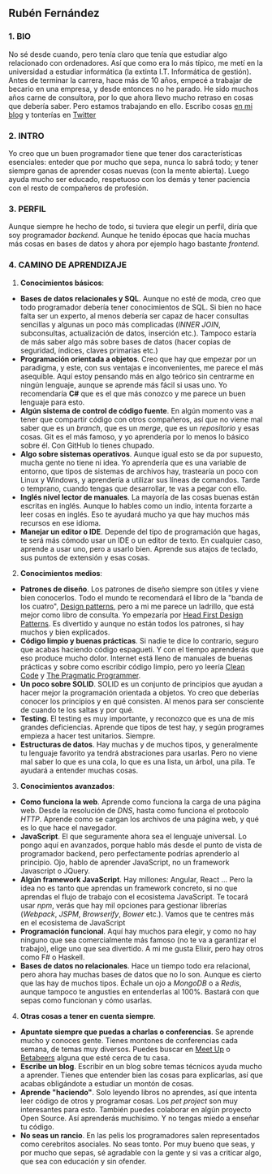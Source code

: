 ## Rubén Fernández

### 1. BIO

No sé desde cuando, pero tenía claro que tenía que estudiar algo relacionado con ordenadores. Así que como era lo más típico, me metí en la universidad a estudiar informática (la extinta I.T. Informática de gestión). Antes de terminar la carrera, hace más de 10 años, empecé a trabajar de becario en una empresa, y desde entonces no he parado. He sido muchos años carne de consultora, por lo que ahora llevo mucho retraso en cosas que debería saber. Pero estamos trabajando en ello. Escribo cosas [en mi blog](http://charlascylon.com/) y tonterías en [Twitter](https://twitter.com/_rubenfa)

### 2. INTRO

Yo creo que un buen programador tiene que tener dos características esenciales: enteder que por mucho que sepa, nunca lo sabrá todo; y tener siempre ganas de aprender cosas nuevas (con la mente abierta). Luego ayuda mucho ser educado, respetuoso con los demás y tener paciencia con el resto de compañeros de profesión.

### 3. PERFIL

Aunque siempre he hecho de todo, si tuviera que elegir un perfil, diría que soy programador *backend*. Aunque he tenido épocas que hacía muchas más cosas en bases de datos y ahora por ejemplo hago bastante *frontend*. 

### 4. CAMINO DE APRENDIZAJE

1. **Conocimientos básicos**:
- **Bases de datos relacionales y SQL**. Aunque no esté de moda, creo que todo programador debería tener conocimientos de SQL. Si bien no hace falta ser un experto, al menos debería ser capaz de hacer consultas sencillas y algunas un poco más complicadas (*INNER JOIN*, subconsultas, actualización de datos, inserción etc.). Tampoco estaría de más saber algo más sobre bases de datos (hacer copias de seguridad, índices, claves primarias etc.)
- **Programación orientada a objetos**. Creo que hay que empezar por un paradigma, y este, con sus ventajas e inconvenientes, me parece el más asequible. Aquí estoy pensando más en algo teórico sin centrarme en ningún lenguaje, aunque se aprende más fácil si usas uno. Yo recomendaría **C#** que es el que más conozco y me parece un buen lenguaje para esto.
- **Algún sistema de control de código fuente**. En algún momento vas a tener que compartir código con otros compañeros, así que no viene mal saber que es un *branch*, que es un *merge*, que es un *repositorio* y esas cosas. Git es el más famoso, y yo aprendería por lo menos lo básico sobre él. Con GitHub lo tienes chupado.
- **Algo sobre sistemas operativos**. Aunque igual esto se da por supuesto, mucha gente no tiene ni idea. Yo aprendería que es una variable de entorno, que tipos de sistemas de archivos hay, trastearía un poco con Linux y Windows, y aprendería a utilizar sus líneas de comandos. Tarde o temprano, cuando tengas que desarrollar, te vas a pegar con ello.
- **Inglés nivel lector de manuales**. La mayoría de las cosas buenas están escritas en inglés. Aunque lo hables como un indio, intenta forzarte a leer cosas en inglés. Eso te ayudará mucho ya que hay muchos más recursos en ese idioma.
- **Manejar un editor o IDE**. Depende del tipo de programación que hagas, te será más cómodo usar un IDE o un editor de texto. En cualquier caso, aprende a usar uno, pero a usarlo bien. Aprende sus atajos de teclado, sus puntos de extensión y esas cosas.
2. **Conocimientos medios**:
- **Patrones de diseño**. Los patrones de diseño siempre son útiles y viene bien conocerlos. Todo el mundo te recomendará el libro de la "banda de los cuatro", [Design patterns](https://www.amazon.es/Design-patterns-object-oriented-professional-computing/dp/0201633612/ref=sr_1_1?ie=UTF8&qid=1480404584&sr=8-1&keywords=design+patterns), pero a mi me parece un ladrillo, que está mejor como libro de consulta. Yo empezaría por [Head First Design Patterns](https://www.amazon.es/Head-First-Design-Patterns-Freeman/dp/0596007124/ref=sr_1_1?ie=UTF8&qid=1480404634&sr=8-1&keywords=head+first+design+patterns). Es divertido y aunque no están todos los patrones, si hay muchos y bien explicados.
- **Código limpio y buenas prácticas**. Si nadie te dice lo contrario, seguro que acabas haciendo código espagueti. Y con el tiempo aprenderás que eso produce mucho dolor. Internet está lleno de manuales de buenas prácticas y sobre como escribir código limpio, pero yo leería [Clean Code](https://www.amazon.es/Clean-Code-Handbook-Software-Craftsmanship/dp/0132350882/ref=sr_1_1?ie=UTF8&qid=1480404812&sr=8-1&keywords=clean+code) y [The Pragmatic Programmer](https://www.amazon.es/Pragmatic-programmer-journeyman-Hunt-Andrew/dp/020161622X/ref=sr_1_1?ie=UTF8&qid=1480404837&sr=8-1&keywords=pragmatic+programmer).
- **Un poco sobre SOLID**. SOLID es un conjunto de principios que ayudan a hacer mejor la programación orientada a objetos. Yo creo que deberías conocer los principios y en qué consisten. Al menos para ser consciente de cuando te los saltas y por qué.
- **Testing**. El testing es muy importante, y reconozco que es una de mis grandes deficiencias. Aprende que tipos de test hay, y según programes empieza a hacer test unitarios. Siempre.
- **Estructuras de datos**. Hay muchas y de muchos tipos, y generalmente tu lenguaje favorito ya tendrá abstraciones para usarlas. Pero no viene mal saber lo que es una cola, lo que es una lista, un árbol, una pila. Te ayudará a entender muchas cosas.
3. **Conocimientos avanzados**:
- **Como funciona la web**. Aprende como funciona la carga de una página web. Desde la resolución de *DNS*, hasta como funciona el protocolo *HTTP*. Aprende como se cargan los archivos de una página web, y qué es lo que hace el navegador.  
- **JavaScript**. El que seguramente ahora sea el lenguaje universal. Lo pongo aquí en avanzados, porque hablo más desde el punto de vista de programador backend, pero perfectamente podrías aprenderlo al principio. Ojo, hablo de aprender JavaScript, no un framework Javascript o JQuery.
- **Algún framework JavaScript**. Hay millones: Angular, React ... Pero la idea no es tanto que aprendas un framework concreto, si no que aprendas el flujo de trabajo con el ecosistema JavaScript. Te tocará usar *npm*, verás que hay mil opciones para gestionar librerías (*Webpack*, *JSPM*, *Browserify*, *Bower* etc.). Vamos que te centres más en el ecosistema de JavaScript  
- **Programación funcional**. Aquí hay muchos para elegir, y como no hay ninguno que sea comercialmente más famoso (no te va a garantizar el trabajo), elige uno que sea divertido. A mi me gusta Elixir, pero hay otros como F# o Haskell.
- **Bases de datos no relacionales**. Hace un tiempo todo era relacional, pero ahora hay muchas bases de datos que no lo son. Aunque es cierto que las hay de muchos tipos. Échale un ojo a *MongoDB* o a *Redis*, aunque tampoco te angusties en entenderlas al 100%. Bastará con que sepas como funcionan y cómo usarlas.  

4. **Otras cosas a tener en cuenta siempre**. 
- **Apuntate siempre que puedas a charlas o conferencias**. Se aprende mucho y conoces gente. Tienes montones de conferencias cada semana, de temas muy diversos. Puedes buscar en [Meet Up](http://www.meetup.com/es-ES/) o [Betabeers](https://betabeers.com/) alguna que esté cerca de tu casa.
- **Escribe un blog**. Escribir en un blog sobre temas técnicos ayuda mucho a aprender. Tienes que entender bien las cosas para explicarlas, así que acabas obligándote a estudiar un montón de cosas.
- **Aprende "haciendo"**. Solo leyendo libros no aprendes, así que intenta leer código de otros y programar cosas. Los *pet project* son muy interesantes para esto. También puedes colaborar en algún proyecto Open Source. Así aprenderás muchísimo. Y no tengas miedo a enseñar tu código.
- **No seas un rancio**. En las pelis los programadores salen representados como cerebritos asociales. No seas tonto. Por muy bueno que seas, y por mucho que sepas, sé agradable con la gente y si vas a criticar algo, que sea con educación y sin ofender.
